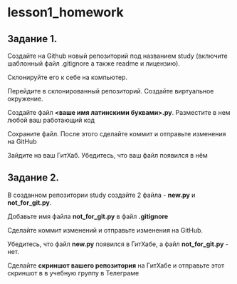 # lesson1_homework

## Задание 1.

Создайте на Github новый репозиторий под названием study (включите шаблонный файл .gitignore а также readme и лицензию).

Склонируйте его к себе на компьютер.

Перейдите в склонированный репозиторий. Создайте виртуальное окружение.

Создайте файл **<ваше имя латинскими буквами>.py**. Разместите в нем любой ваш работающий код

Сохраните файл. После этого сделайте коммит и отправьте изменения на GitHub

Зайдите на ваш ГитХаб. Убедитесь, что ваш файл появился в нём


## Задание 2.

В созданном репозитории study создайте 2 файла - **new.py** и **not_for_git.py**.

Добавьте имя файла **not_for_git.py** в файл **.gitignore**

Сделайте коммит изменений и отправьте изменения на GitHub.

Убедитесь, что файл **new.py** появился в ГитХабе, а файл **not_for_git.py** - нет.

Сделайте **скриншот вашего репозитория** на ГитХабе и отправьте этот скриншот в в учебную группу в Телеграме
